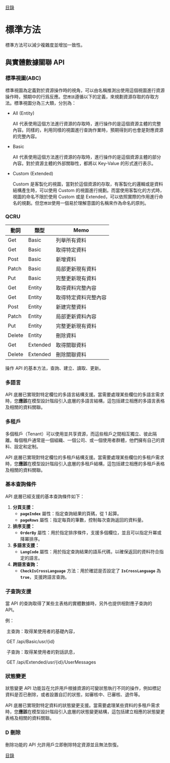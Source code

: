 [目錄](README.md "目錄")

# 標準方法

標準方法可以減少複雜度並增加一致性。

## 與實體數據關聯 API

### 標準視圖(ABC)

標準視圖為定義對於資源操作時的視角，可以由名稱推測出使用這個視圖進行資源操作時，預期中的行爲反應。您`應該`遵循以下的定義，來規劃資源存取的存取方法。標準視圖分為三大類，分別為：

- All (Entity)

  All 代表使用這個方法進行資源的存取時，進行操作的是這個資源主體的完整內容。同樣的，利用同樣的視圖進行查詢作業時，預期得到的也會是對應資源的完整內容。

- Basic

  All 代表使用這個方法進行資源的存取時，進行操作的是這個資源主體的部分內容。對於資源主體的外部關聯性，都將以 Key-Value 的形式進行表示。

- Custom (Extended)

  Custom 是客製化的視圖，當對於這個資源的存取，有客製化的邏輯或是資料結構產生時，可以使用 Custom 的視圖進行規劃。而當使用客製化的方式時，視圖的命名不限於使用 Custom 或是 Extended，可以依照實際的作用進行命名的規劃。但您`應該`使用一個易於理解意圖的名稱來作為命名的原則。

### QCRU

| 動詞   | 類型     | Memo                 |
| ------ | -------- | -------------------- |
| Get    | Basic    | 列舉所有資料         |
| Get    | Basic    | 取得特定資料         |
| Post   | Basic    | 新增資料             |
| Patch  | Basic    | 局部更新現有資料     |
| Put    | Basic    | 完整更新現有資料     |
| Get    | Entity   | 取得資料完整內容     |
| Get    | Entity   | 取得特定資料完整內容 |
| Post   | Entity   | 新建完整資料         |
| Patch  | Entity   | 局部更新資料內容     |
| Put    | Entity   | 完整更新現有資料     |
| Delete | Entity   | 刪除資料             |
| Get    | Extended | 取得關聯資料         |
| Delete | Extended | 刪除關聯資料         |

操作 API 的基本方法，查詢、建立、讀取、更新。

### 多語言

API 底層已實現對特定欄位的多語言結構支援。當需要處理某些欄位的多語言需求時，您**應該**在模型設計階段引入底層的多語言結構，這包括建立相應的多語言表格及相關的資料關聯。

### 多租戶

多個租戶（Tenant）可以使用並共享資源，而這些租戶之間相互獨立、彼此隔離。每個租戶通常是一個組織、一個公司、或一個使用者群體，他們擁有自己的資料、設定和定制。

API 底層已實現對特定欄位的多租戶結構支援。當需要處理某些欄位的多租戶需求時，您**應該**在模型設計階段引入底層的多租戶結構，這包括建立相應的多租戶表格及相關的資料關聯。

### 基本查詢條件

API 底層已經支援的基本查詢條件如下：

1. **分頁支援：**
   - **`pageIndex`** 屬性：指定查詢結果的頁碼，從 1 起算。
   - **`pageRows`** 屬性：指定每頁的筆數，控制每次查詢返回的資料量。
2. **排序支援：**
   - **`OrderBy`** 屬性：用於指定排序條件，支援多個欄位，並且可以指定升冪或降冪排序。
3. **多語言支援：**
   - **`LangCode`** 屬性：用於指定查詢結果的語系代碼，以確保返回的資料符合指定的語言。
4. **跨語言查詢：**
   - **`CheckIsCrossLanguage`** 方法：用於確認是否設定了 **`IsCrossLanguage`** 為 **`true`**，支援跨語言查詢。

### 子查詢支援

當 API 的查詢取得了某些主表格的實體數據時，另外也提供相對應子查詢的 API。

例：

​ 主查詢：取得某使用者的基礎內容，

​ GET /api/Basic/usr/{id}

​ 子查詢：取得某使用者的對話訊息，

​ GET /api/Extended/usr/{id}/UserMessages

### 狀態變更

狀態變更 API 功能旨在允許用戶根據資源的可變狀態執行不同的操作，例如標記資料是否已刪除，或者設置自訂的狀態，如審核中、已審核、退件等。

API 底層已實現對特定資料的狀態變更支援。當需要處理某些資料的多租戶需求時，您**應該**在模型設計階段引入底層的狀態變更結構，這包括建立相應的狀態變更表格及相關的資料關聯。

### D 刪除

刪除功能的 API 允許用戶立即刪除特定資源並且無法恢復。

[目錄](README.md "目錄")
